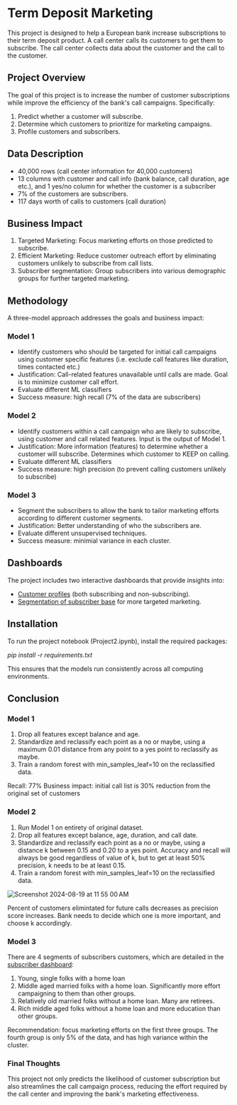 # Term Deposit Marketing

This project is designed to help a European bank increase subscriptions to their term deposit product. A call center calls its customers to get them to subscribe. The call center collects data about the customer and the call to the customer. 

## Project Overview

The goal of this project is to increase the number of customer subscriptions while improve the efficiency of the bank's call campaigns. Specifically:

1. Predict whether a customer will subscribe.
2. Determine which customers to prioritize for marketing campaigns.
3. Profile customers and subscribers.

## Data Description
- 40,000 rows (call center information for 40,000 customers)
- 13 columns with customer and call info (bank balance, call duration, age etc.), and 1 yes/no column for whether the customer is a subscriber
- 7% of the customers are subscribers.
- 117 days worth of calls to customers (call duration)

## Business Impact

1. Targeted Marketing: Focus marketing efforts on those predicted to subscribe.
2. Efficient Marketing: Reduce customer outreach effort by eliminating customers unlikely to subscribe from call lists.
3. Subscriber segmentation: Group subscribers into various demographic groups for further targeted marketing.

## Methodology

A three-model approach addresses the goals and business impact: 

### Model 1
- Identify customers who should be targeted for initial call campaigns using customer specific features (i.e. exclude call features like duration, times contacted etc.)
- Justification: Call-related features unavailable until calls are made. Goal is to minimize customer call effort.
- Evaluate different ML classifiers
- Success measure: high recall (7% of the data are subscribers)

### Model 2
- Identify customers within a call campaign who are likely to subscribe, using customer and call related features. Input is the output of Model 1.
- Justification: More information (features) to determine whether a customer will subscribe. Determines which customer to KEEP on calling.
- Evaluate different ML classifiers
- Success measure: high precision (to prevent calling customers unlikely to subscribe)

### Model 3
- Segment the subscribers to allow the bank to tailor marketing efforts according to different customer segments.
- Justification: Better understanding of who the subscribers are.
- Evaluate different unsupervised techniques.
- Success measure: minimial variance in each cluster.

## Dashboards
The project includes two interactive dashboards that provide insights into:
- [Customer profiles](https://public.tableau.com/app/profile/adithya.mukund/viz/TermDepositMarketingCustomers/Basics?publish=yes) (both subscribing and non-subscribing).
- [Segmentation of subscriber base](https://public.tableau.com/app/profile/adithya.mukund/viz/TermDepositMarketingSubscribers/Profiles?publish=yes) for more targeted marketing. 

## Installation

To run the project notebook (Project2.ipynb), install the required packages:

_pip install -r requirements.txt_

This ensures that the models run consistently across all computing environments.

## Conclusion

### Model 1
1. Drop all features except balance and age.
2. Standardize and reclassify each point as a no or maybe, using a maximum 0.01 distance from any point to a yes point to reclassify as maybe.
3. Train a random forest with min_samples_leaf=10 on the reclassified data.

Recall: 77%
Business impact: initial call list is 30% reduction from the original set of customers

### Model 2

1. Run Model 1 on entirety of original dataset.
2. Drop all features except balance, age, duration, and call date.
3. Standardize and reclassify each point as a no or maybe, using a distance k between 0.15 and 0.20 to a yes point. Accuracy and recall will always be good regardless of value of k, but to get at least 50% precision, k needs to be at least 0.15.
4. Train a random forest with min_samples_leaf=10 on the reclassified data.

![Screenshot 2024-08-19 at 11 55 00 AM](https://github.com/user-attachments/assets/0bccae67-c9f2-4dec-ac86-ea362454daa4)

Percent of customers elimintated for future calls decreases as precision score increases. Bank needs to decide which one is more important, and choose k accordingly.

### Model 3

There are 4 segments of subscribers customers, which are detailed in the [subscriber dashboard](https://public.tableau.com/app/profile/adithya.mukund/viz/TermDepositMarketingSubscribers/Profiles?publish=yes):

1. Young, single folks with a home loan
2. Middle aged married folks with a home loan. Significantly more effort campaigning to them than other groups.
3. Relatively old married folks without a home loan. Many are retirees.
4. Rich middle aged folks without a home loan and more education than other groups.

Recommendation: focus marketing efforts on the first three groups. The fourth group is only 5% of the data, and has high variance within the cluster.

### Final Thoughts

This project not only predicts the likelihood of customer subscription but also streamlines the call campaign process, reducing the effort required by the call center and improving the bank's marketing effectiveness.
